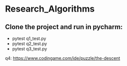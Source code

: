 # Research_Algorithms

## Clone the project and run in pycharm:
* pytest q1_test.py
* pytest q2_test.py
* pytest q3_test.py

q4: https://www.codingame.com/ide/puzzle/the-descent

